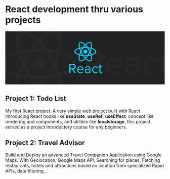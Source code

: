 # React development thru various projects

<p align="center"><img src="./reactLogo.jpeg" width="100%" height="70%"><p>

## Project 1: Todo List
My first React project. A very simple web project built with React. Introducing React hooks like **useState**, **useRef**, **useEffect**, concept like rendering and components, and utilities like **localstorage**, this project served as a project introductory course for any beginners.

## Project 2: Travel Advisor
Build and Deploy an advanced Travel Companion Application using Google Maps. With Geolocation, Google Maps API, Searching for places, Fetching restaurants, hotels and attractions based on location from specialized Rapid APIs, data filtering...
